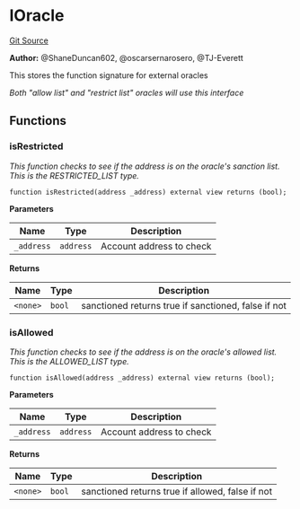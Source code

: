 # IOracle
[Git Source](https://github.com/thrackle-io/rules-protocol/blob/9adfea3f253340fbb4af30cdc0009d491b72e160/src/economic/ruleProcessor/IOracle.sol)

**Author:**
@ShaneDuncan602, @oscarsernarosero, @TJ-Everett

This stores the function signature for external oracles

*Both "allow list" and "restrict list" oracles will use this interface*


## Functions
### isRestricted

*This function checks to see if the address is on the oracle's sanction list. This is the RESTRICTED_LIST type.*


```solidity
function isRestricted(address _address) external view returns (bool);
```
**Parameters**

|Name|Type|Description|
|----|----|-----------|
|`_address`|`address`|Account address to check|

**Returns**

|Name|Type|Description|
|----|----|-----------|
|`<none>`|`bool`|sanctioned returns true if sanctioned, false if not|


### isAllowed

*This function checks to see if the address is on the oracle's allowed list. This is the ALLOWED_LIST type.*


```solidity
function isAllowed(address _address) external view returns (bool);
```
**Parameters**

|Name|Type|Description|
|----|----|-----------|
|`_address`|`address`|Account address to check|

**Returns**

|Name|Type|Description|
|----|----|-----------|
|`<none>`|`bool`|sanctioned returns true if allowed, false if not|


